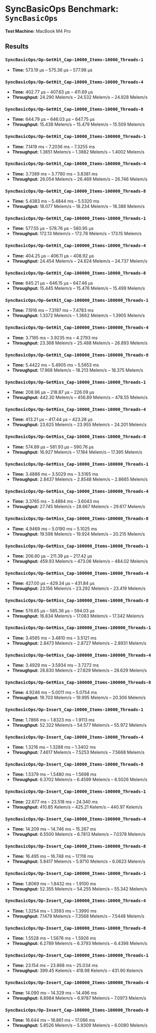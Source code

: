 # SyncBasicOps Benchmark: `SyncBasicOps`

**Test Machine:** MacBook M4 Pro

## Results

### `SyncBasicOps/Op-GetHit_Cap-10000_Items-10000_Threads-1`

* **Time:** 573.19 µs – 575.36 µs – 577.98 µs

### `SyncBasicOps/Op-GetHit_Cap-10000_Items-10000_Threads-4`

* **Time:** 402.77 µs – 407.63 µs – 411.69 µs
* **Throughput:** 24.290 Melem/s – 24.532 Melem/s – 24.828 Melem/s

### `SyncBasicOps/Op-GetHit_Cap-10000_Items-10000_Threads-8`

* **Time:** 644.79 µs – 646.03 µs – 647.75 µs
* **Throughput:** 15.438 Melem/s – 15.479 Melem/s – 15.509 Melem/s

### `SyncBasicOps/Op-GetHit_Cap-10000_Items-100000_Threads-1`

* **Time:** 7.1419 ms – 7.2036 ms – 7.3255 ms
* **Throughput:** 1.3651 Melem/s – 1.3882 Melem/s – 1.4002 Melem/s

### `SyncBasicOps/Op-GetHit_Cap-10000_Items-100000_Threads-4`

* **Time:** 3.7389 ms – 3.7780 ms – 3.8381 ms
* **Throughput:** 26.054 Melem/s – 26.469 Melem/s – 26.746 Melem/s

### `SyncBasicOps/Op-GetHit_Cap-10000_Items-100000_Threads-8`

* **Time:** 5.4383 ms – 5.4844 ms – 5.5320 ms
* **Throughput:** 18.077 Melem/s – 18.234 Melem/s – 18.388 Melem/s

### `SyncBasicOps/Op-GetHit_Cap-100000_Items-10000_Threads-1`

* **Time:** 577.55 µs – 578.76 µs – 580.95 µs
* **Throughput:** 172.13 Melem/s – 172.78 Melem/s – 173.15 Melem/s

### `SyncBasicOps/Op-GetHit_Cap-100000_Items-10000_Threads-4`

* **Time:** 404.25 µs – 406.11 µs – 408.92 µs
* **Throughput:** 24.454 Melem/s – 24.624 Melem/s – 24.737 Melem/s

### `SyncBasicOps/Op-GetHit_Cap-100000_Items-10000_Threads-8`

* **Time:** 645.21 µs – 646.15 µs – 647.46 µs
* **Throughput:** 15.445 Melem/s – 15.476 Melem/s – 15.499 Melem/s

### `SyncBasicOps/Op-GetHit_Cap-100000_Items-100000_Threads-1`

* **Time:** 7.1916 ms – 7.3197 ms – 7.4783 ms
* **Throughput:** 1.3372 Melem/s – 1.3662 Melem/s – 1.3905 Melem/s

### `SyncBasicOps/Op-GetHit_Cap-100000_Items-100000_Threads-4`

* **Time:** 3.7185 ms – 3.9235 ms – 4.2793 ms
* **Throughput:** 23.368 Melem/s – 25.488 Melem/s – 26.893 Melem/s

### `SyncBasicOps/Op-GetHit_Cap-100000_Items-100000_Threads-8`

* **Time:** 5.4422 ms – 5.4905 ms – 5.5653 ms
* **Throughput:** 17.968 Melem/s – 18.213 Melem/s – 18.375 Melem/s

### `SyncBasicOps/Op-GetMiss_Cap-10000_Items-10000_Threads-1`

* **Time:** 208.96 µs – 218.87 µs – 226.09 µs
* **Throughput:** 442.30 Melem/s – 456.89 Melem/s – 478.55 Melem/s

### `SyncBasicOps/Op-GetMiss_Cap-10000_Items-10000_Threads-4`

* **Time:** 413.21 µs – 417.44 µs – 423.28 µs
* **Throughput:** 23.625 Melem/s – 23.955 Melem/s – 24.201 Melem/s

### `SyncBasicOps/Op-GetMiss_Cap-10000_Items-10000_Threads-8`

* **Time:** 574.89 µs – 581.93 µs – 590.76 µs
* **Throughput:** 16.927 Melem/s – 17.184 Melem/s – 17.395 Melem/s

### `SyncBasicOps/Op-GetMiss_Cap-10000_Items-100000_Threads-1`

* **Time:** 3.4886 ms – 3.5029 ms – 3.5165 ms
* **Throughput:** 2.8437 Melem/s – 2.8548 Melem/s – 2.8665 Melem/s

### `SyncBasicOps/Op-GetMiss_Cap-10000_Items-100000_Threads-4`

* **Time:** 3.3765 ms – 3.4884 ms – 3.6043 ms
* **Throughput:** 27.745 Melem/s – 28.667 Melem/s – 29.617 Melem/s

### `SyncBasicOps/Op-GetMiss_Cap-10000_Items-100000_Threads-8`

* **Time:** 4.9469 ms – 5.0190 ms – 5.1025 ms
* **Throughput:** 19.598 Melem/s – 19.924 Melem/s – 20.215 Melem/s

### `SyncBasicOps/Op-GetMiss_Cap-100000_Items-10000_Threads-1`

* **Time:** 206.60 µs – 211.39 µs – 217.42 µs
* **Throughput:** 459.93 Melem/s – 473.06 Melem/s – 484.02 Melem/s

### `SyncBasicOps/Op-GetMiss_Cap-100000_Items-10000_Threads-4`

* **Time:** 427.00 µs – 429.34 µs – 431.84 µs
* **Throughput:** 23.156 Melem/s – 23.292 Melem/s – 23.419 Melem/s

### `SyncBasicOps/Op-GetMiss_Cap-100000_Items-10000_Threads-8`

* **Time:** 576.65 µs – 585.36 µs – 594.03 µs
* **Throughput:** 16.834 Melem/s – 17.083 Melem/s – 17.342 Melem/s

### `SyncBasicOps/Op-GetMiss_Cap-100000_Items-100000_Threads-1`

* **Time:** 3.4565 ms – 3.4810 ms – 3.5121 ms
* **Throughput:** 2.8473 Melem/s – 2.8727 Melem/s – 2.8931 Melem/s

### `SyncBasicOps/Op-GetMiss_Cap-100000_Items-100000_Threads-4`

* **Time:** 3.4929 ms – 3.5934 ms – 3.7272 ms
* **Throughput:** 26.830 Melem/s – 27.829 Melem/s – 28.629 Melem/s

### `SyncBasicOps/Op-GetMiss_Cap-100000_Items-100000_Threads-8`

* **Time:** 4.9246 ms – 5.0011 ms – 5.0754 ms
* **Throughput:** 19.703 Melem/s – 19.995 Melem/s – 20.306 Melem/s

### `SyncBasicOps/Op-Insert_Cap-10000_Items-10000_Threads-1`

* **Time:** 1.7866 ms – 1.8323 ms – 1.9113 ms
* **Throughput:** 52.322 Melem/s – 54.577 Melem/s – 55.972 Melem/s

### `SyncBasicOps/Op-Insert_Cap-10000_Items-10000_Threads-4`

* **Time:** 1.3216 ms – 1.3288 ms – 1.3402 ms
* **Throughput:** 7.4617 Melem/s – 7.5253 Melem/s – 7.5668 Melem/s

### `SyncBasicOps/Op-Insert_Cap-10000_Items-10000_Threads-8`

* **Time:** 1.5379 ms – 1.5480 ms – 1.5698 ms
* **Throughput:** 6.3702 Melem/s – 6.4599 Melem/s – 6.5026 Melem/s

### `SyncBasicOps/Op-Insert_Cap-10000_Items-100000_Threads-1`

* **Time:** 22.677 ms – 23.518 ms – 24.340 ms
* **Throughput:** 410.85 Kelem/s – 425.21 Kelem/s – 440.97 Kelem/s

### `SyncBasicOps/Op-Insert_Cap-10000_Items-100000_Threads-4`

* **Time:** 14.209 ms – 14.746 ms – 15.267 ms
* **Throughput:** 6.5500 Melem/s – 6.7813 Melem/s – 7.0378 Melem/s

### `SyncBasicOps/Op-Insert_Cap-10000_Items-100000_Threads-8`

* **Time:** 16.495 ms – 16.748 ms – 17.118 ms
* **Throughput:** 5.8417 Melem/s – 5.9710 Melem/s – 6.0623 Melem/s

### `SyncBasicOps/Op-Insert_Cap-100000_Items-10000_Threads-1`

* **Time:** 1.8069 ms – 1.8432 ms – 1.9100 ms
* **Throughput:** 52.355 Melem/s – 54.255 Melem/s – 55.342 Melem/s

### `SyncBasicOps/Op-Insert_Cap-100000_Items-10000_Threads-4`

* **Time:** 1.3254 ms – 1.3593 ms – 1.3990 ms
* **Throughput:** 7.1479 Melem/s – 7.3568 Melem/s – 7.5448 Melem/s

### `SyncBasicOps/Op-Insert_Cap-100000_Items-10000_Threads-8`

* **Time:** 1.5528 ms – 1.5676 ms – 1.5926 ms
* **Throughput:** 6.2789 Melem/s – 6.3793 Melem/s – 6.4398 Melem/s

### `SyncBasicOps/Op-Insert_Cap-100000_Items-100000_Threads-1`

* **Time:** 23.154 ms – 23.868 ms – 25.034 ms
* **Throughput:** 399.45 Kelem/s – 418.98 Kelem/s – 431.90 Kelem/s

### `SyncBasicOps/Op-Insert_Cap-100000_Items-100000_Threads-4`

* **Time:** 14.090 ms – 14.329 ms – 14.496 ms
* **Throughput:** 6.8984 Melem/s – 6.9787 Melem/s – 7.0973 Melem/s

### `SyncBasicOps/Op-Insert_Cap-100000_Items-100000_Threads-8`

* **Time:** 16.644 ms – 16.861 ms – 17.086 ms
* **Throughput:** 5.8526 Melem/s – 5.9309 Melem/s – 6.0080 Melem/s
